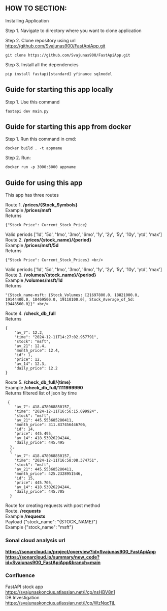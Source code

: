 ## HOW TO SECTION:

Installing Application <br/>

Step 1. Navigate to directory where you want to clone application <br/>
   
Step 2. Clone repository using url https://github.com/Svajunas900/FastApiApp.git <br/>
````
git clone https://github.com/Svajunas900/FastApiApp.git
````
Step 3. Install all the dependencies
````
pip install fastapi[standard] yfinance sqlmodel
````

    
 ## Guide for starting this app locally
   
Step 1. Use this command 
````
fastapi dev main.py
````

## Guide for starting this app from docker <br/>

Step 1. Run this command in cmd:
````
docker build . -t appname
````
Step 2. Run:
````
docker run -p 3000:3000 appname 
````
## Guide for using this app <br/>

This app has three routes <br/> 

Route 1.  **/prices/{Stock_Symbols}** <br/>
Example   **/prices/msft** <br/>
Returns 
````
{"Stock Price": Current_Stock_Price}
````
Valid periods ['1d', '5d', '1mo', '3mo', '6mo', '1y', '2y', '5y', '10y', 'ytd', 'max'] <br/>
Route 2.  **/prices/{stock_name}/{period}** <br/>
Example   **/prices/msft/5d** <br/>
Returns 
````
{"Stock Price": Current_Stock_Prices} <br/>
````
Valid periods ['1d', '5d', '1mo', '3mo', '6mo', '1y', '2y', '5y', '10y', 'ytd', 'max'] <br/>
Route 3. **/volumes/{stock_name}/{period}** <br/>
Example  **/volumes/msft/1d** <br/>
Returns 
````
"{Stock_name-msft: {Stock_Volumes: [21697800.0, 18821000.0, 19144400.0, 18469500.0, 19110100.0], Stock_Average_of_5d: 19448560.0}}" <br/>
````

Route 4. **/check_db_full** <br/>
Returns 
````
{
    "av_7": 12.2,
    "time": "2024-12-11T14:27:02.957791",
    "stock": "msft",
    "av_21": 12.4,
    "month_price": 12.4,
    "id": 1,
    "price": 12,
    "av_14": 12.3,
    "daily_price": 12.2
}
````
Route 5. **/check_db_full/{time}** <br/>
Example **/check_db_full/1111999990** <br/>
Returns filtered list of json by time
````
 {
    "av_7": 418.478068850157,
    "time": "2024-12-11T16:56:15.099924",
    "stock": "msft",
    "av_21": 445.553685280411,
    "month_price": 311.837456446706,
    "id": 14,
    "price": 445.495,
    "av_14": 418.53026294244,
    "daily_price": 445.495
  },
  {
    "av_7": 418.478068850157,
    "time": "2024-12-11T16:58:08.374751",
    "stock": "msft",
    "av_21": 445.553685280411,
    "month_price": 425.2328951546,
    "id": 15,
    "price": 445.705,
    "av_14": 418.53026294244,
    "daily_price": 445.705
  }
````
Route for creating requests with post method <br/>
Route. **/requests** <br/>
Example **/requests** <br/>
Payload {"stock_name": "{STOCK_NAME}"} <br/>
Example {"stock_name": "msft"} <br/>

### Sonal cloud analysis url <br/>
**https://sonarcloud.io/project/overview?id=Svajunas900_FastApiApp** <br/>
**https://sonarcloud.io/summary/new_code?id=Svajunas900_FastApiApp&branch=main** <br/>

### Confluence <br/>
FastAPI stock app <br/>
https://svajunaskoncius.atlassian.net/l/cp/nsHBV8n1 <br/>
DB Investigation <br/>
https://svajunaskoncius.atlassian.net/l/cp/WzNqcTjL <br/>
